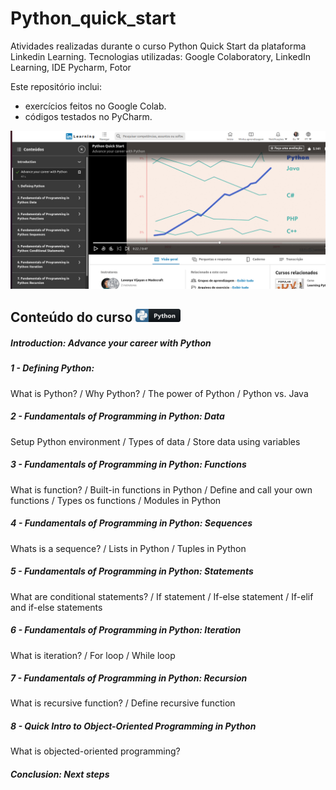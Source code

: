 # Python_quick_start 
Atividades realizadas durante o curso Python Quick Start da plataforma Linkedin Learning.
Tecnologias utilizadas: Google Colaboratory, LinkedIn Learning, IDE Pycharm, Fotor

Este repositório inclui:
- exercícios feitos no Google Colab.
- códigos testados no PyCharm.

![Alt text](https://github.com/rosacarla/python_quick_start/blob/main/capa_py_quickstart.jpg)

## Conteúdo do curso ![Alt text](https://github.com/rosacarla/python_quick_start/blob/main/python_button_icon_151925.png)
##### Introduction: Advance your career with Python
##### 1 - Defining Python:
What is Python? / Why Python? / The power of Python / Python vs. Java
##### 2 - Fundamentals of Programming in Python: Data
Setup Python environment / Types of data / Store data using variables
##### 3 - Fundamentals of Programming in Python: Functions
What is function? / Built-in functions in Python / Define and call your own functions / Types os functions / Modules in Python
##### 4 - Fundamentals of Programming in Python: Sequences
Whats is a sequence? / Lists in Python / Tuples in Python 
##### 5 - Fundamentals of Programming in Python: Statements
What are conditional statements? / If statement / If-else statement / If-elif and if-else statements
##### 6 - Fundamentals of Programming in Python: Iteration
What is iteration? / For loop / While loop 
##### 7 - Fundamentals of Programming in Python: Recursion
What is recursive function? / Define recursive function
##### 8 - Quick Intro to Object-Oriented Programming in Python
What is objected-oriented programming?
##### Conclusion: Next steps
